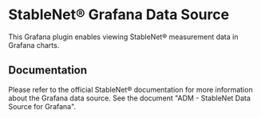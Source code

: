 # StableNet® Grafana Data Source

This Grafana plugin enables viewing StableNet® measurement data in Grafana charts.

## Documentation

Please refer to the official StableNet® documentation for more information about the Grafana data source.
See the document "ADM - StableNet Data Source for Grafana".